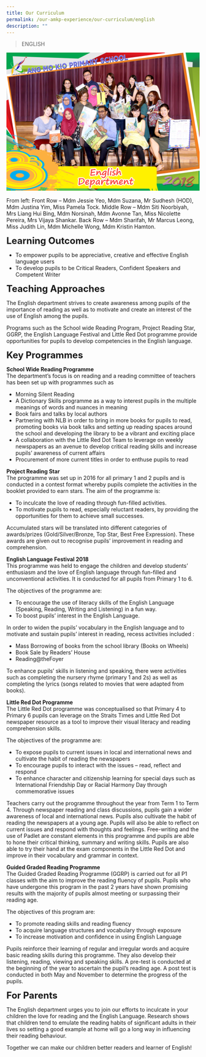 ```yaml
---
title: Our Curriculum
permalink: /our-amkp-experience/our-curriculum/english
description: ""
---
```

>ENGLISH

![](/images/About%20Us/Our%20AMKP%20Experience/English.jpg)

From left: Front Row – Mdm Jessie Yeo, Mdm Suzana, Mr Sudhesh (HOD), Mdm Justina Yim, Miss Pamela Tock. Middle Row – Mdm Siti Noorbiyah, Mrs Liang Hui Bing, Mdm Norsinah, Mdm Avonne Tan, Miss Nicolette Pereira, Mrs Vijaya Shankar. Back Row – Mdm Sharifah, Mr Marcus Leong, Miss Judith Lin, Mdm Michelle Wong, Mdm Kristin Hamton.

**<font size="5">Learning Outcomes</font>**
* To empower pupils to be appreciative, creative and effective English language users
* To develop pupils to be Critical Readers, Confident Speakers and Competent Writer

**<font size="5">Teaching Approaches</font>**

The English department strives to create awareness among pupils of the importance of reading as well as to motivate and create an interest of the use of English among the pupils.

Programs such as the School wide Reading Program, Project Reading Star, GGRP, the English Language Festival and Little Red Dot programme provide opportunities for pupils to develop competencies in the English language.

**<font size="5">Key Programmes</font>**

**School Wide Reading Programme**
<br>The department’s focus is on reading and a reading committee of teachers has been set up with programmes such as
* Morning Silent Reading
* A Dictionary Skills programme as a way to interest pupils in the multiple meanings of words and nuances in meaning
* Book fairs and talks by local authors 
* Partnering with NLB in order to bring in more books for pupils to read, promoting books via book talks and setting up reading spaces around the school and developing the library to be a vibrant and exciting place
* A collaboration with the Little Red Dot Team to leverage on weekly newspapers as an avenue to develop critical reading skills and increase pupils’ awareness of current affairs
* Procurement of more current titles in order to enthuse pupils to read

**Project Reading Star**
<br>The programme was set up in 2016 for all primary 1 and 2 pupils and is conducted in a contest format whereby pupils complete the activities in the booklet provided to earn stars.
The aim of the programme is:
* To inculcate the love of reading through fun-filled activities.
* To motivate pupils to read, especially reluctant readers, by providing the opportunities for them to achieve small successes.

Accumulated stars will be translated into different categories of awards/prizes (Gold/Silver/Bronze, Top Star, Best Free Expression). These awards are given out to recognise 
pupils’ improvement in reading and comprehension.

**English Language Festival 2018**
<br>This programme was held to engage the children and develop students’ enthusiasm and the love of English language through fun-filled and unconventional activities. It is conducted for all pupils from Primary 1 to 6.

The objectives of the programme are:
* To encourage the use of literacy skills of the English Language (Speaking, Reading, Writing and Listening) in a fun way.
* To boost pupils’ interest in the English Language.

In order to widen the pupils’ vocabulary in the English language and to motivate and sustain pupils’ interest in reading, recess activities included :
* Mass Borrowing of books from the school library (Books on Wheels)
* Book Sale by Readers’ House
* Reading@theFoyer

To enhance pupils’ skills in listening and speaking, there were activities such as completing the nursery rhyme (primary 1 and 2s) as well as completing the lyrics (songs related to movies that were adapted from books).


**Little Red Dot Programme**
<br>The Little Red Dot programme was conceptualised so that Primary 4 to Primary 6 pupils can leverage on the Straits Times and Little Red Dot newspaper resource as a tool to improve their visual literacy and reading comprehension skills. 

The objectives of the programme are:
* To expose pupils to current issues in local and international news and cultivate the habit of reading the newspapers
* To encourage pupils to interact with the issues – read, reflect and respond
* To enhance character and citizenship learning for special days such as International Friendship Day or Racial Harmony Day through commemorative issues

Teachers carry out the programme throughout the year from Term 1 to Term 4. Through newspaper reading and class discussions, pupils gain a wider awareness of local and international news. Pupils also cultivate the habit of reading the newspapers at a young age. Pupils will also be able to reflect on current issues and respond with thoughts and feelings. Free-writing and the use of Padlet are constant elements in this programme and pupils are able to hone their critical thinking, summary and writing skills. Pupils are also able to try their hand at the exam components in the Little Red Dot and improve in their vocabulary and grammar in context. 


**Guided Graded Reading Programme**
<br>The Guided Graded Reading Programme (GGRP)  is carried out for all P1 classes with the aim to improve the reading fluency of pupils.  Pupils who have undergone this program in the past 2 years have shown promising results with the majority of pupils almost meeting or surpassing their reading age.

The objectives of this program are:
* To promote reading skills and reading fluency
* To acquire language structures and vocabulary through exposure
* To increase motivation and confidence in using English Language

Pupils reinforce their learning of regular and irregular words and acquire basic reading skills during this programme. They also develop their listening, reading, viewing and speaking skills. A pre-test is conducted at the beginning of the year to ascertain the pupil’s reading age. A post test is conducted in both May and November to determine the progress of the pupils.

**<font size="5">For Parents</font>**

The English department urges you to join our efforts to inculcate in your children the love for reading and the English Language. Research shows that children tend to emulate the reading habits of significant adults in their lives so setting a good example at home will go a long way in influencing their reading behaviour.

Together we can make our children better readers and learner of English!